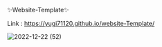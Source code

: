 ✨Website-Template✨

Link : https://yugi71120.github.io/website-Template/

![2022-12-22 (52)](https://user-images.githubusercontent.com/86682458/209202126-f7190229-f658-45ef-864a-cf09e99daa6b.png)
